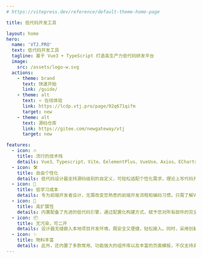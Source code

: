 ```yaml
---
# https://vitepress.dev/reference/default-theme-home-page

title: 低代码开发工具

layout: home
hero:
  name: 'VTJ.PRO'
  text: 低代码开发工具
  tagline: 基于 Vue3 + TypeScript 打造高生产力低代码研发平台
  image:
    src: /assets/logo-w.svg
  actions:
    - theme: brand
      text: 快速开始
      link: /guide/
    - theme: alt
      text: ⭐ 在线体验
      link: https://lcdp.vtj.pro/page/92q671qifm
      target: new
    - theme: alt
      text: 源码仓库
      link: https://gitee.com/newgateway/vtj
      target: new

features:
  - icon: 🔥
    title: 流行的技术栈
    details: Vue3、Typescript、Vite、EelementPlus、VueUse、Axios、ECharts、Lodash、Monaco Editor、Prettier 等。
  - icon: 🛠️
    title: 自由个性化
    details: 低代码设计器支持源码级别的自定义，可轻松适配个性化需求，理论上写代码开发能实现的在设计器上都能完成。
  - icon: 🚩
    title: 低学习成本
    details: 专为前端开发者设计，无需改变您熟悉的前端开发流程和编码习惯。只需了解Vue，即可轻松上手，实现无缝对接，真正做到零学习成本。
  - icon: 🚀️
    title: 高扩展性
    details: 内置配备了先进的低代码引擎，通过配置化构建方式，赋予您对所有部件的完全自定义能力。您可以单独运用此引擎，自主打造专属的低代码平台。
  - icon: 📦
    title: 无污染，可二开
    details: 设计器无缝嵌入本地项目开发环境，既安全又便捷，轻松接入。同时，采用创新的设计器和渲染器分离模式，确保项目代码保持纯净，不受任何污染，并且产物支持二次开发。
  - icon: ✨
    title: 物料丰富
    details: 此外，还内置了多款常用、功能强大的组件库以及丰富的页面模板，不仅支持高度定制，还提供了可复用的区块组件，助您高效构建出色的应用。
---
```

